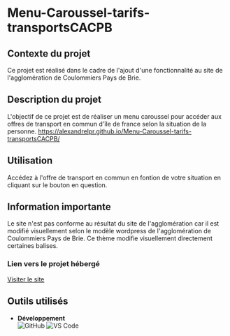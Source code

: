 # Menu-Caroussel-tarifs-transportsCACPB

## Contexte du projet 
Ce projet est réalisé dans le cadre de l'ajout d'une fonctionnalité au site de l'agglomération de Coulommiers Pays de Brie. 
## Description du projet
L'objectif de ce projet est de réaliser un menu caroussel pour accéder aux offres de transport en commun d'île de france selon la situation de la personne. 
https://alexandrelpr.github.io/Menu-Caroussel-tarifs-transportsCACPB/

## Utilisation
Accédez à l'offre de transport en commun  en fontion de votre situation en cliquant sur le bouton en question.


## Information importante 
Le site n'est pas conforme au résultat du site de l'agglomération car il est modifié visuellement selon le modèle wordpress de l'agglomération de Coulommiers Pays de Brie. 
Ce thème modifie visuellement directement certaines balises. 
### Lien vers le projet hébergé 
[Visiter le site](https://alexandrelpr.github.io/Menu-Caroussel-tarifs-transportsCACPB/)


##  Outils utilisés
- **Développement**  
  ![GitHub](https://img.shields.io/badge/GitHub-100000?style=flat&logo=github&logoColor=white)
  ![VS Code](https://img.shields.io/badge/Visual_Studio_Code-0078D4?style=flat&logo=visual%20studio%20code&logoColor=white)
  
  

